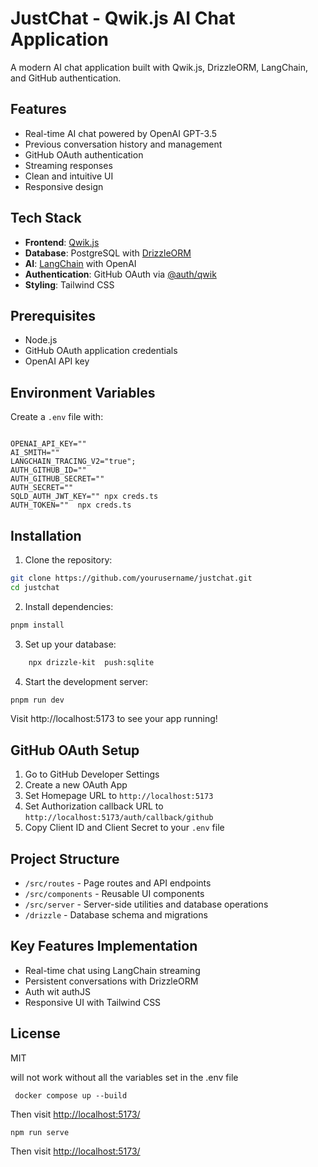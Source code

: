 # JustChat - Qwik.js AI Chat Application

A modern AI chat application built with Qwik.js, DrizzleORM, LangChain, and GitHub authentication.

## Features

- Real-time AI chat powered by OpenAI GPT-3.5
- Previous conversation history and management
- GitHub OAuth authentication
- Streaming responses
- Clean and intuitive UI
- Responsive design

## Tech Stack

- **Frontend**: [Qwik.js](https://qwik.builder.io/)
- **Database**: PostgreSQL with [DrizzleORM](https://orm.drizzle.team/)
- **AI**: [LangChain](https://js.langchain.com/) with OpenAI
- **Authentication**: GitHub OAuth via [@auth/qwik](https://authjs.dev/)
- **Styling**: Tailwind CSS

## Prerequisites

- Node.js
- GitHub OAuth application credentials
- OpenAI API key

## Environment Variables

Create a `.env` file with:

```env

OPENAI_API_KEY=""
AI_SMITH=""
LANGCHAIN_TRACING_V2="true";
AUTH_GITHUB_ID=""
AUTH_GITHUB_SECRET=""
AUTH_SECRET=""
SQLD_AUTH_JWT_KEY="" npx creds.ts
AUTH_TOKEN=""  npx creds.ts
```

## Installation

1. Clone the repository:

```bash
git clone https://github.com/yourusername/justchat.git
cd justchat
```

2. Install dependencies:

```bash
pnpm install
```

3. Set up your database:

```bash
    npx drizzle-kit  push:sqlite
```

4. Start the development server:

```bash
pnpm run dev
```

Visit http://localhost:5173 to see your app running!

## GitHub OAuth Setup

1. Go to GitHub Developer Settings
2. Create a new OAuth App
3. Set Homepage URL to `http://localhost:5173`
4. Set Authorization callback URL to `http://localhost:5173/auth/callback/github`
5. Copy Client ID and Client Secret to your `.env` file

## Project Structure

- `/src/routes` - Page routes and API endpoints
- `/src/components` - Reusable UI components
- `/src/server` - Server-side utilities and database operations
- `/drizzle` - Database schema and migrations

## Key Features Implementation

- Real-time chat using LangChain streaming
- Persistent conversations with DrizzleORM
- Auth   wit authJS
- Responsive UI with Tailwind CSS

## License
MIT

will not work without all the variables set in the .env file
```
 docker compose up --build
```

Then visit [http://localhost:5173/](http://localhost:5173/)



```
npm run serve
```

Then visit [http://localhost:5173/](http://localhost:5173/)
